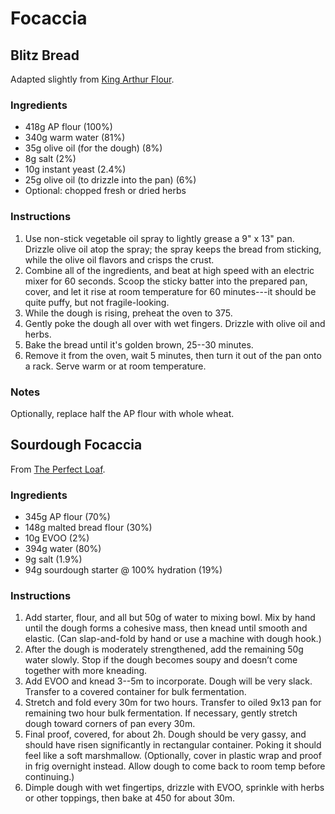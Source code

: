 # Focaccia

## Blitz Bread

Adapted slightly from [King Arthur
Flour](https://www.kingarthurflour.com/recipes/blitz-bread-no-fuss-focaccia-recipe).


### Ingredients

- 418g AP flour (100%)
- 340g warm water (81%)
- 35g olive oil (for the dough) (8%)
- 8g salt (2%)
- 10g instant yeast (2.4%)
- 25g olive oil (to drizzle into the pan) (6%)
- Optional: chopped fresh or dried herbs

### Instructions

1. Use non-stick vegetable oil spray to lightly grease a 9" x 13" pan. Drizzle
   olive oil atop the spray; the spray keeps the bread from sticking, while the
   olive oil flavors and crisps the crust.
2. Combine all of the ingredients, and beat at high speed with an electric
   mixer for 60 seconds. Scoop the sticky batter into the prepared pan, cover,
   and let it rise at room temperature for 60 minutes---it should be quite
   puffy, but not fragile-looking.
3. While the dough is rising, preheat the oven to 375.
4. Gently poke the dough all over with wet fingers. Drizzle with olive oil
   and herbs.
5. Bake the bread until it's golden brown, 25--30 minutes.
6. Remove it from the oven, wait 5 minutes, then turn it out of the pan onto a
   rack. Serve warm or at room temperature.

### Notes

Optionally, replace half the AP flour with whole wheat.

## Sourdough Focaccia

From [The Perfect Loaf](https://www.theperfectloaf.com/a-simple-focaccia/).

### Ingredients

- 345g AP flour (70%)
- 148g malted bread flour (30%)
- 10g EVOO (2%)
- 394g water (80%)
- 9g salt (1.9%)
- 94g sourdough starter @ 100% hydration (19%)

### Instructions

1. Add starter, flour, and all but 50g of water to mixing bowl. Mix by hand
   until the dough forms a cohesive mass, then knead until smooth and elastic.
   (Can slap-and-fold by hand or use a machine with dough hook.)
2. After the dough is moderately strengthened, add the remaining 50g water
   slowly. Stop if the dough becomes soupy and doesn’t come together with more
   kneading.
3. Add EVOO and knead 3--5m to incorporate. Dough will be very slack. Transfer
   to a covered container for bulk fermentation.
4. Stretch and fold every 30m for two hours. Transfer to oiled 9x13 pan for
   remaining two hour bulk fermentation. If necessary, gently stretch dough
   toward corners of pan every 30m.
5. Final proof, covered, for about 2h. Dough should be very gassy, and should
   have risen significantly in rectangular container. Poking it should feel
   like a soft marshmallow. (Optionally, cover in plastic wrap and proof in
   frig overnight instead. Allow dough to come back to room temp before
   continuing.)
6. Dimple dough with wet fingertips, drizzle with EVOO, sprinkle with herbs or
   other toppings, then bake at 450 for about 30m.
